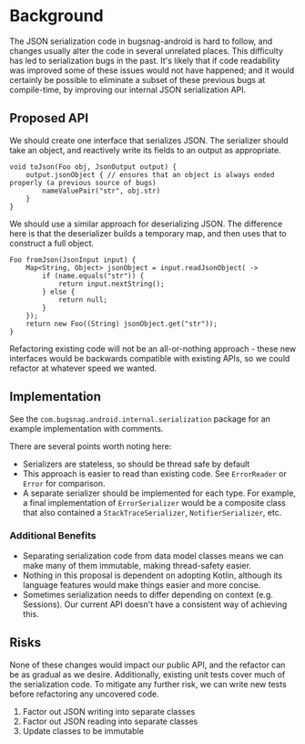# Background
The JSON serialization code in bugsnag-android is hard to follow, and changes usually alter the code in several unrelated places.
This difficulty has led to serialization bugs in the past. It's likely that if code readability was improved some of these issues
would not have happened; and it would certainly be possible to eliminate a subset of these previous bugs
at compile-time, by improving our internal JSON serialization API. 

## Proposed API

We should create one interface that serializes JSON. The serializer should take an object, and
reactively write its fields to an output as appropriate.

```
void toJson(Foo obj, JsonOutput output) {
    output.jsonObject { // ensures that an object is always ended properly (a previous source of bugs)
        nameValuePair("str", obj.str)
    }
}
```

We should use a similar approach for deserializing JSON. The difference here is that the deserializer
builds a temporary map, and then uses that to construct a full object.

```
Foo fromJson(JsonInput input) {
    Map<String, Object> jsonObject = input.readJsonObject( ->
        if (name.equals("str")) {
            return input.nextString();
        } else {
            return null;
        }
    });
    return new Foo((String) jsonObject.get("str"));
}
```

Refactoring existing code will not be an all-or-nothing approach - these new interfaces would be backwards
compatible with existing APIs, so we could refactor at whatever speed we wanted.

## Implementation
See the `com.bugsnag.android.internal.serialization` package for an example implementation with comments.

There are several points worth noting here:

- Serializers are stateless, so should be thread safe by default
- This approach is easier to read than existing code. See `ErrorReader` or `Error` for comparison.
- A separate serializer should be implemented for each type. For example, a final implementation of `ErrorSerializer` would
be a composite class that also contained a `StackTraceSerializer`, `NotifierSerializer`, etc.

### Additional Benefits 
- Separating serialization code from data model classes means we can make many of them immutable, making thread-safety easier.
- Nothing in this proposal is dependent on adopting Kotlin, although its language features would make things easier and more concise.
- Sometimes serialization needs to differ depending on context (e.g. Sessions). Our current API doesn't have a consistent way of achieving this.

## Risks
None of these changes would impact our public API, and the refactor can be as gradual as we desire.
Additionally, existing unit tests cover much of the serialization code. To mitigate any further risk,
we can write new tests before refactoring any uncovered code.

1. Factor out JSON writing into separate classes
2. Factor out JSON reading into separate classes
3. Update classes to be immutable 
